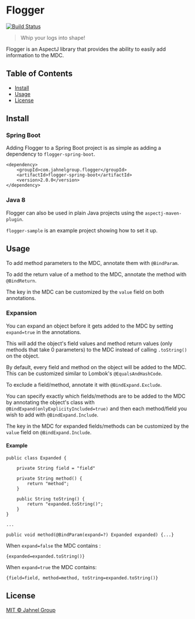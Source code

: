 # Flogger
[![Build Status](https://travis-ci.org/JahnelGroup/flogger.svg?branch=master)](https://travis-ci.org/JahnelGroup/flogger)
> Whip your logs into shape!

Flogger is an AspectJ library that provides the ability to easily add information to the MDC.

## Table of Contents

- [Install](#install)
- [Usage](#usage)
- [License](#license)

## Install

### Spring Boot

Adding Flogger to a Spring Boot project is as simple as adding a dependency to `flogger-spring-boot`.

```
<dependency>
    <groupId>com.jahnelgroup.flogger</groupId>
    <artifactId>flogger-spring-boot</artifactId>
    <version>2.0.0</version>
</dependency>
```

### Java 8

Flogger can also be used in plain Java projects using the `aspectj-maven-plugin`.

`flogger-sample` is an example project showing how to set it up.

## Usage

To add method parameters to the MDC, annotate them with `@BindParam`.

To add the return value of a method to the MDC, annotate the method with `@BindReturn`.

The key in the MDC can be customized by the `value` field on both annotations.

### Expansion

You can expand an object before it gets added to the MDC by setting `expand=true` in the annotations.

This will add the object's field values and method return values (only methods that take 0 parameters) 
to the MDC instead of calling `.toString()` on the object.

By default, every field and method on the object will be added to the MDC. This can be customized similar
to Lombok's `@EqualsAndHashCode`.

To exclude a field/method, annotate it with `@BindExpand.Exclude`.

You can specify exactly which fields/methods are to be added to the MDC by annotating the object's class with 
`@BindExpand(onlyExplicityIncluded=true)` and then each method/field you wish to add with `@BindExpand.Include`.

The key in the MDC for expanded fields/methods can be customized by the `value` field on `@BindExpand.Include`.

#### Example

```
public class Expanded {
    
    private String field = "field"

    private String method() {
        return "method";    
    }
    
    public String toString() {
        return "expanded.toString()";
    }
}

...

public void method(@BindParam(expand=?) Expanded expanded) {...}
```

When `expand=false` the MDC contains :

```
{expanded=expanded.toString()}
```

When `expand=true` the MDC contains:

```
{field=field, method=method, toString=expanded.toString()}
```

## License

[MIT © Jahnel Group](LICENSE)
